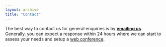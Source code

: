 ```yaml
---
layout: archive
title: "Contact"
---
```


The best way to contact us for general enquiries is by <a href="mailto:jasmine.dumas@gmail.com?subject=Consultr Consulting Inqury&cc=jenna.m.daly@gmail.com"><b>emailing us</b></a>. Generally, you can expect a response within 24 hours where we can start to assess your needs and setup a [web conference](https://appear.in/consultr). 

